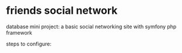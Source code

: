 
# friends social network
database mini project: a basic social networking site with symfony php framework

steps to configure:

